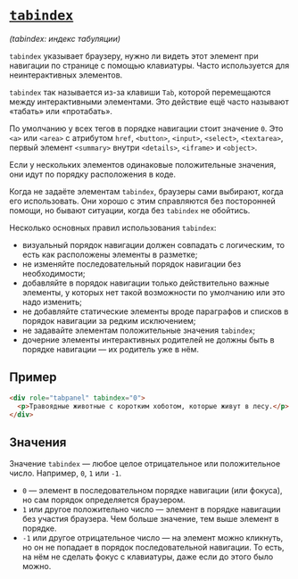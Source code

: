 # [`tabindex`](../index.md)

_(tabindex: индекс табуляции)_

`tabindex` указывает браузеру, нужно ли видеть этот элемент при навигации по странице с помощью клавиатуры. Часто используется для неинтерактивных элементов.

`tabindex` так называется из-за клавиши `Tab`, которой перемещаются между интерактивными элементами. Это действие ещё часто называют «табать» или «протабать».

По умолчанию у всех тегов в порядке навигации стоит значение `0`. Это `<a>` или `<area>` с атрибутом `href`, `<button>`, `<input>`, `<select>`, `<textarea>`, первый элемент `<summary>` внутри `<details>`, `<iframe>` и `<object>`.

Если у нескольких элементов одинаковые положительные значения, они идут по порядку расположения в коде.

Когда не задаёте элементам `tabindex`, браузеры сами выбирают, когда его использовать. Они хорошо с этим справляются без посторонней помощи, но бывают ситуации, когда без `tabindex` не обойтись.

Несколько основных правил использования `tabindex`:

- визуальный порядок навигации должен совпадать с логическим, то есть как расположены элементы в разметке;
- не изменяйте последовательный порядок навигации без необходимости;
- добавляйте в порядок навигации только действительно важные элементы, у которых нет такой возможности по умолчанию или это надо изменить;
- не добавляйте статические элементы вроде параграфов и списков в порядок навигации за редким исключением;
- не задавайте элементам положительные значения `tabindex`;
- дочерние элементы интерактивных родителей не должны быть в порядке навигации — их родитель уже в нём.

## Пример

```html
<div role="tabpanel" tabindex="0">
  <p>Травоядные животные с коротким хоботом, которые живут в лесу.</p>
</div>
```

## Значения

Значение `tabindex` — любое целое отрицательное или положительное число. Например, `0`, `1` или `-1`.

- `0` — элемент в последовательном порядке навигации (или фокуса), но сам порядок определяется браузером.
- `1` или другое положительно число — элемент в порядке навигации без участия браузера. Чем больше значение, тем выше элемент в порядке.
- `-1` или другое отрицательное число — на элемент можно кликнуть, но он не попадает в порядок последовательной навигации. То есть, на нём не сделать фокус с клавиатуры, даже если до этого было можно.
